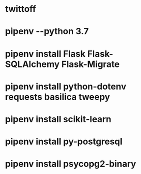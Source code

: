 # twittoff

# pipenv --python 3.7
# pipenv install Flask Flask-SQLAlchemy Flask-Migrate
# pipenv install python-dotenv requests basilica tweepy
# pipenv install scikit-learn
# pipenv install py-postgresql
# pipenv install psycopg2-binary